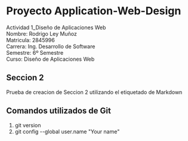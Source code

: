 # Proyecto Application-Web-Design
Actividad 1_Diseño de Aplicaciones Web<br>
Nombre: Rodrigo Ley Muñoz<br>
Matricula: 2845996<br>
Carrera: Ing. Desarrollo de Software<br>
Semestre: 6º Semestre<br>
Curso: Diseño de Aplicaciones Web<br>

## Seccion 2
Prueba de creacion de Seccion 2 utilizando el etiquetado de Markdown<br>

## Comandos utilizados de Git
1. git version
2. git config --global user.name "Your name"
